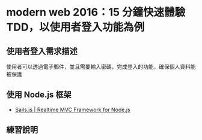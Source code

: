 # modern web 2016：15 分鐘快速體驗 TDD，以使用者登入功能為例

## 使用者登入需求描述

使用者可以透過電子郵件，並且需要輸入密碼，完成登入的功能，確保個人資料能被保護

## 使用 Node.js 框架

* [Sails.js | Realtime MVC Framework for Node.js](http://sailsjs.org/)

## 練習說明
